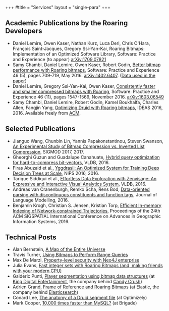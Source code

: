 +++
#title = "Services"
layout = "single-para"
+++

## Academic Publications by the Roaring Developers

*  Daniel Lemire, Owen Kaser, Nathan Kurz, Luca Deri, Chris O'Hara, François Saint-Jacques, Gregory Ssi-Yan-Kai, Roaring Bitmaps: Implementation of an Optimized Software Library, Software: Practice and Experience (to appear) [arXiv:1709.07821](https://arxiv.org/abs/1709.07821)
*   Samy Chambi, Daniel Lemire, Owen Kaser, Robert Godin, [Better bitmap performance with Roaring bitmaps](http://arxiv.org/pdf/1402.6407), Software: Practice and Experience 46 (5), pages 709-719, May 2016. [arXiv:1402.6407](http://arxiv.org/abs/1402.6407). ([Data used in the paper](http://lemire.me/data/realroaring2014.html))
*   Daniel Lemire, Gregory Ssi-Yan-Kai, Owen Kaser, [Consistently faster and smaller compressed bitmaps with Roaring](http://arxiv.org/pdf/1603.06549), Software: Practice and Experience 46 (11), pages 1547-1569, November 2016. [arXiv:1603.06549](http://arxiv.org/abs/1603.06549)
*   Samy Chambi, Daniel Lemire, Robert Godin, Kamel Boukhalfa, Charles Allen, Fangjin Yang, [Optimizing Druid with Roaring bitmaps](http://r-libre.teluq.ca/950/), IDEAS 2016, 2016. Available freely from [ACM](http://dl.acm.org/citation.cfm?id=2938515).

## Selected Publications

* Jianguo Wang, Chunbin Lin, Yannis Papakonstantinou, Steven Swanson, [An Experimental Study of Bitmap Compression vs. Inverted List Compression](http://db.ucsd.edu/wp-content/uploads/2017/03/sidm338-wangA.pdf), SIGMOD 2017, 2017.
* Gheorghi Guzun and Guadalupe Canahuate, [Hybrid query optimization for hard-to-compress bit-vectors](http://dl.acm.org/citation.cfm?id=2944337), VLDB, 2016.
* Firas Abuzaid et al., [Yggdrasil: An Optimized System for Training Deep Decision Trees at Scale](https://papers.nips.cc/paper/6366-yggdrasil-an-optimized-system-for-training-deep-decision-trees-at-scale), NIPS 2016, 2016.
* Tarique Siddiqui et al., [Effortless Data Exploration with Zenvisage: An Expressive and Interactive Visual Analytics System](https://arxiv.org/abs/1604.03583), VLDB, 2016.
* Andreas van Cranenburgh, Remko Scha, Rens Bod, [Data-oriented parsing with discontinuous constituents and function tags](http://jlm.ipipan.waw.pl/ojs/index.php/JLM/article/download/100/134), Journal of Language Modelling, 2016.
* Benjamin Krogh, Christian S. Jensen,  Kristian Torp, [Efficient In-memory Indexing of Network-constrained Trajectories](http://dl.acm.org/citation.cfm?doid=2996913.2996972), Proceedings of the 24th ACM SIGSPATIAL International Conference on Advances in Geographic Information Systems, 2016.


## Technical Posts

* Alan Bernstein, [A Map of the Entire Universe](https://www.pilosa.com/blog/universe-map/)
* Travis Turner, [Using Bitmaps to Perform Range Queries](https://www.pilosa.com/blog/range-encoded-bitmaps/)
*   Max De Marzi, [Property-level security with Neo4J enterprise](https://maxdemarzi.com/2017/01/17/property-level-security-with-neo4j-enterprise/)
*   Julia Evans, [Fast integer sets with Roaring Bitmaps (and, making friends with your modern CPU)](https://jvns.ca/blog/2016/01/23/fast-integer-sets-with-roaring-bitmaps/)
*   Galderic Punti, [Player segmentation using bitmap data structures](https://techblog.king.com/player-segmentation-using-bitmap-data-structures/) (at [King Digital Entertainment](https://en.wikipedia.org/wiki/King_(company)), the company behind [Candy Crush](https://en.wikipedia.org/wiki/Candy_Crush_Saga))
*   Adrien Grand, [Frame of Reference and Roaring Bitmaps](https://www.elastic.co/blog/frame-of-reference-and-roaring-bitmaps) (at Elastic, the company behind [Elasticsearch](https://en.wikipedia.org/wiki/Elasticsearch))
* Conard Lee, [The anatomy of a Druid segment file](https://medium.com/engineers-optimizely/the-anatomy-of-a-druid-segment-file-bed89a93af1e#.46tincja7) (at Optimizely)
* Mark Cooper, [10,000 times faster than MySQL?](https://brigade.engineering/10-000-times-faster-than-mysql-7296389e74bb#.l7ssb4oje) (at Brigade)

